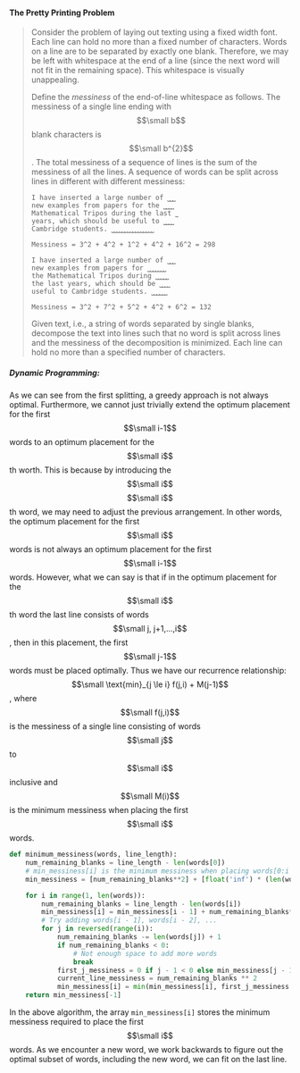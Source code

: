 #### The Pretty Printing Problem

> Consider the problem of laying out texting using a fixed width font. Each line can hold no more than a fixed number of characters. Words on a line are to be separated by exactly one blank. Therefore, we may be left with whitespace at the end of a line \(since the next word will not fit in the remaining space\). This whitespace is visually unappealing.
>
> Define the _messiness_ of the end-of-line whitespace as follows. The messiness of a single line ending with $$\small b$$ blank characters is $$\small b^{2}$$. The total messiness of a sequence of lines is the sum of the messiness of all the lines. A sequence of words can be split across lines in different with different messiness:
>
> ```
> I have inserted a large number of ⎵⎵⎵
> new examples from papers for the ⎵⎵⎵⎵
> Mathematical Tripos during the last ⎵
> years, which should be useful to ⎵⎵⎵⎵
> Cambridge students. ⎵⎵⎵⎵⎵⎵⎵⎵⎵⎵⎵⎵⎵⎵⎵⎵
>
> Messiness = 3^2 + 4^2 + 1^2 + 4^2 + 16^2 = 298 
>
> I have inserted a large number of ⎵⎵⎵
> new examples from papers for ⎵⎵⎵⎵⎵⎵⎵
> the Mathematical Tripos during ⎵⎵⎵⎵⎵
> the last years, which should be ⎵⎵⎵⎵
> useful to Cambridge students. ⎵⎵⎵⎵⎵⎵
>
> Messiness = 3^2 + 7^2 + 5^2 + 4^2 + 6^2 = 132
> ```
>
> Given text, i.e., a string of words separated by single blanks, decompose the text into lines such that no word is split across lines and the messiness of the decomposition is minimized. Each line can hold no more than a specified number of characters.

##### Dynamic Programming:

As we can see from the first splitting, a greedy approach is not always optimal. Furthermore, we cannot just trivially extend the optimum placement for the first $$\small i-1$$ words to an optimum placement for the $$\small i$$th worth. This is because by introducing the $$\small i$$$$\small i$$th word, we may need to adjust the previous arrangement. In other words, the optimum placement for the first $$\small i$$ words is not always an optimum placement for the first $$\small i-1$$ words. However, what we can say is that if in the optimum placement for the $$\small i$$th word the last line consists of words $$\small j, j+1,...,i$$, then in this placement, the first $$\small j-1$$ words must be placed optimally. Thus we have our recurrence relationship: $$\small \text{min}_{j \le i} f(j,i) + M(j-1)$$, where $$\small f(j,i)$$ is the messiness of a single line consisting of words $$\small j$$ to $$\small i$$ inclusive and $$\small M(i)$$ is the minimum messiness when placing the first $$\small i$$ words.

```py
def minimum_messiness(words, line_length):
    num_remaining_blanks = line_length - len(words[0])
    # min_messiness[i] is the minimum messiness when placing words[0:i + 1]
    min_messiness = [num_remaining_blanks**2] + [float('inf') * (len(words) - 1)]

    for i in range(1, len(words)):
        num_remaining_blanks = line_length - len(words[i])
        min_messiness[i] = min_messiness[i - 1] + num_remaining_blanks**2
        # Try adding words[i - 1], words[i - 2], ...
        for j in reversed(range(i)):
            num_remaining_blanks -= len(words[j]) + 1
            if num_remaining_blanks < 0:
                # Not enough space to add more words
                break
            first_j_messiness = 0 if j - 1 < 0 else min_messiness[j - 1]
            current_line_messiness = num_remaining_blanks ** 2
            min_messiness[i] = min(min_messiness[i], first_j_messiness + current_line_messiness)
    return min_messiness[-1]
```

In the above algorithm, the array `min_messiness[i]` stores the minimum messiness required to place the first $$\small i$$ words. As we encounter a new word, we work backwards to figure out the optimal subset of words, including the new word, we can fit on the last line. 

